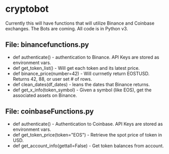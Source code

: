 # cryptobot
Currently this will have functions that will utilize Binance and Coinbase exchanges. The Bots are coming. All code is in Python v3.

## File: binancefunctions.py
* def authenticate() - authentication to Binance. API Keys are stored as environment vars.
* def get_token_list() - Will get each token and its latest price. 
* def binance_price(number=42) - Will currnetly return EOSTUSD. Returns 42, 88, or user set # of rows.
* def clean_dates(df_dates) - leans the dates that Binance returns.
* def get_x_info(token_symbol) - Given a symbol (like EOS), get the associated assets on Binance.

## File: coinbaseFunctions.py
* def authenticate() - Authentication to Coinbase. API Keys are stored as environment vars.
* def get_token_price(token="EOS") - Retrieve the spot price of token in USD.
* def get_account_info(gettall=False) - Get token balances from account.
